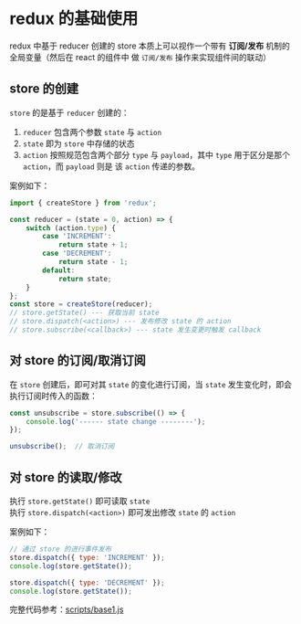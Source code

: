 # redux 的基础使用
redux 中基于 reducer 创建的 store 本质上可以视作一个带有 **订阅/发布** 机制的全局变量（然后在 react 的组件中
做 `订阅/发布` 操作来实现组件间的联动）

## store 的创建  
`store` 的是基于 `reducer` 创建的：  
1. `reducer` 包含两个参数 `state` 与 `action`  
1. `state` 即为 `store` 中存储的状态  
1. `action` 按照规范包含两个部分 `type` 与 `payload`，其中 `type` 用于区分是那个 `action`，而 `payload` 则是
该 `action` 传递的参数。  

案例如下：  
```javascript
import { createStore } from 'redux';

const reducer = (state = 0, action) => {
    switch (action.type) {
        case 'INCREMENT':
            return state + 1;
        case 'DECREMENT':
            return state - 1;
        default:
            return state;
    }
};
const store = createStore(reducer);
// store.getState() --- 获取当前 state
// store.dispatch(<action>) --- 发布修改 state 的 action
// store.subscribe(<callback>) --- state 发生变更时触发 callback
```

## 对 store 的订阅/取消订阅  
在 `store` 创建后，即可对其 `state` 的变化进行订阅，当 `state` 发生变化时，即会执行订阅时传入的函数：  
```javascript
const unsubscribe = store.subscribe(() => {
    console.log('------ state change --------');
});

unsubscribe();  // 取消订阅
```

## 对 store 的读取/修改  
执行 `store.getState()` 即可读取 `state`  
执行 `store.dispatch(<action>)` 即可发出修改 `state` 的 `action`  

案例如下：
```javascript
// 通过 store 的进行事件发布
store.dispatch({ type: 'INCREMENT' });
console.log(store.getState());

store.dispatch({ type: 'DECREMENT' });
console.log(store.getState());
```

完整代码参考：[scripts/base1.js](/scripts/base1.js)
